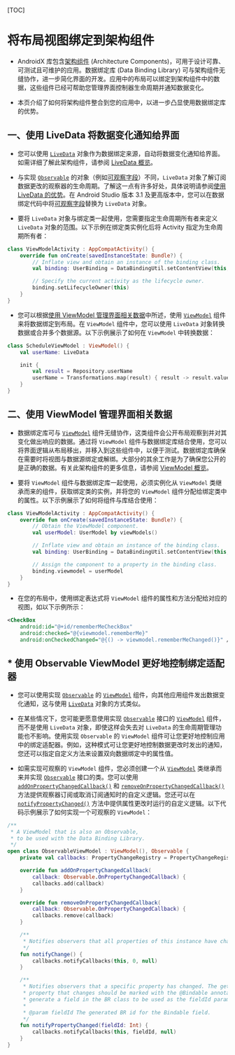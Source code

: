 [TOC]

# 将布局视图绑定到架构组件

* AndroidX 库包含[架构组件](https://developer.android.google.cn/topic/libraries/architecture) (Architecture Components)，可用于设计可靠、可测试且可维护的应用。数据绑定库 (Data Binding Library) 可与架构组件无缝协作，进一步简化界面的开发。应用中的布局可以绑定到架构组件中的数据，这些组件已经可帮助您管理界面控制器生命周期并通知数据变化。

* 本页介绍了如何将架构组件整合到您的应用中，以进一步凸显使用数据绑定库的优势。

## 一、使用 LiveData 将数据变化通知给界面

* 您可以使用 [`LiveData`](https://developer.android.google.cn/reference/androidx/lifecycle/LiveData) 对象作为数据绑定来源，自动将数据变化通知给界面。如需详细了解此架构组件，请参阅 [LiveData 概览](https://developer.android.google.cn/topic/libraries/architecture/livedata)。

* 与实现 [`Observable`](https://developer.android.google.cn/reference/androidx/databinding/Observable) 的对象（例如[可观察字段](https://developer.android.google.cn/topic/libraries/data-binding/observability#observable_fields)）不同，`LiveData` 对象了解订阅数据更改的观察器的生命周期。了解这一点有许多好处，具体说明请参阅[使用 LiveData 的优势](https://developer.android.google.cn/topic/libraries/architecture/livedata#the_advantages_of_using_livedata)。在 Android Studio 版本 3.1 及更高版本中，您可以在数据绑定代码中将[可观察字段](https://developer.android.google.cn/topic/libraries/data-binding/observability#observable_fields)替换为 `LiveData` 对象。

* 要将 `LiveData` 对象与绑定类一起使用，您需要指定生命周期所有者来定义 `LiveData` 对象的范围。以下示例在绑定类实例化后将 Activity 指定为生命周期所有者：

```kotlin
class ViewModelActivity : AppCompatActivity() {
    override fun onCreate(savedInstanceState: Bundle?) {
        // Inflate view and obtain an instance of the binding class.
        val binding: UserBinding = DataBindingUtil.setContentView(this, R.layout.user)

        // Specify the current activity as the lifecycle owner.
        binding.setLifecycleOwner(this)
    }
}
```

* 您可以根据[使用 ViewModel 管理界面相关数据](https://developer.android.google.cn/topic/libraries/data-binding/architecture#viewmodel)中所述，使用 [`ViewModel`](https://developer.android.google.cn/reference/androidx/lifecycle/ViewModel) 组件来将数据绑定到布局。在 `ViewModel` 组件中，您可以使用 `LiveData` 对象转换数据或合并多个数据源。以下示例展示了如何在 `ViewModel` 中转换数据：

```kotlin
class ScheduleViewModel : ViewModel() {
    val userName: LiveData

    init {
        val result = Repository.userName
        userName = Transformations.map(result) { result -> result.value }
    }
}
```

## 二、使用 ViewModel 管理界面相关数据

* 数据绑定库可与 [`ViewModel`](https://developer.android.google.cn/reference/androidx/lifecycle/ViewModel) 组件无缝协作，这类组件会公开布局观察到并对其变化做出响应的数据。通过将 `ViewModel` 组件与数据绑定库结合使用，您可以将界面逻辑从布局移出，并移入到这些组件中，以便于测试。数据绑定库确保在需要时将视图与数据源绑定或解绑。大部分的其余工作是为了确保您公开的是正确的数据。有关此架构组件的更多信息，请参阅 [ViewModel 概览](https://developer.android.google.cn/topic/libraries/architecture/viewmodel)。

* 要将 `ViewModel` 组件与数据绑定库一起使用，必须实例化从 `ViewModel` 类继承而来的组件，获取绑定类的实例，并将您的 `ViewModel` 组件分配给绑定类中的属性。以下示例展示了如何将组件与库结合使用：

```kotlin
class ViewModelActivity : AppCompatActivity() {
    override fun onCreate(savedInstanceState: Bundle?) {
        // Obtain the ViewModel component.
        val userModel: UserModel by viewModels()

        // Inflate view and obtain an instance of the binding class.
        val binding: UserBinding = DataBindingUtil.setContentView(this, R.layout.user)

        // Assign the component to a property in the binding class.
        binding.viewmodel = userModel
    }
}
```

* 在您的布局中，使用绑定表达式将 `ViewModel` 组件的属性和方法分配给对应的视图，如以下示例所示：

```xml
<CheckBox
	android:id="@+id/rememberMeCheckBox"
    android:checked="@{viewmodel.rememberMe}"
    android:onCheckedChanged="@{() -> viewmodel.rememberMeChanged()}" /> 
```

## * 使用 Observable ViewModel 更好地控制绑定适配器

* 您可以使用实现 [`Observable`](https://developer.android.google.cn/reference/androidx/databinding/Observable) 的 [`ViewModel`](https://developer.android.google.cn/reference/androidx/lifecycle/ViewModel) 组件，向其他应用组件发出数据变化通知，这与使用 [`LiveData`](https://developer.android.google.cn/reference/androidx/lifecycle/LiveData) 对象的方式类似。

* 在某些情况下，您可能更愿意使用实现 [`Observable`](https://developer.android.google.cn/reference/androidx/databinding/Observable) 接口的 [`ViewModel`](https://developer.android.google.cn/reference/androidx/lifecycle/ViewModel) 组件，而不是使用 `LiveData` 对象，即使这样会失去对 `LiveData` 的生命周期管理功能也不影响。使用实现 `Observable` 的 `ViewModel` 组件可让您更好地控制应用中的绑定适配器。例如，这种模式可让您更好地控制数据更改时发出的通知，您还可以指定自定义方法来设置双向数据绑定中的属性值。

* 如需实现可观察的 `ViewModel` 组件，您必须创建一个从 [`ViewModel`](https://developer.android.google.cn/reference/androidx/lifecycle/ViewModel) 类继承而来并实现 [`Observable`](https://developer.android.google.cn/reference/androidx/databinding/Observable) 接口的类。您可以使用 [`addOnPropertyChangedCallback()`](https://developer.android.google.cn/reference/androidx/databinding/Observable#addOnPropertyChangedCallback(android.databinding.Observable.OnPropertyChangedCallback)) 和 [`removeOnPropertyChangedCallback()`](https://developer.android.google.cn/reference/androidx/databinding/Observable#removeOnPropertyChangedCallback(android.databinding.Observable.OnPropertyChangedCallback)) 方法提供观察器订阅或取消订阅通知时的自定义逻辑。您还可以在 [`notifyPropertyChanged()`](https://developer.android.google.cn/reference/androidx/databinding/BaseObservable#notifyPropertyChanged(int)) 方法中提供属性更改时运行的自定义逻辑。以下代码示例展示了如何实现一个可观察的 `ViewModel`：

```kotlin
/**
 * A ViewModel that is also an Observable,
 * to be used with the Data Binding Library.
 */
open class ObservableViewModel : ViewModel(), Observable {
    private val callbacks: PropertyChangeRegistry = PropertyChangeRegistry()

    override fun addOnPropertyChangedCallback(
        callback: Observable.OnPropertyChangedCallback) {
        callbacks.add(callback)
    }

    override fun removeOnPropertyChangedCallback(
        callback: Observable.OnPropertyChangedCallback) {
        callbacks.remove(callback)
    }

    /**
     * Notifies observers that all properties of this instance have changed.
     */
    fun notifyChange() {
        callbacks.notifyCallbacks(this, 0, null)
    }

    /**
     * Notifies observers that a specific property has changed. The getter for the
     * property that changes should be marked with the @Bindable annotation to
     * generate a field in the BR class to be used as the fieldId parameter.
     *
     * @param fieldId The generated BR id for the Bindable field.
     */
    fun notifyPropertyChanged(fieldId: Int) {
        callbacks.notifyCallbacks(this, fieldId, null)
    }
}
```